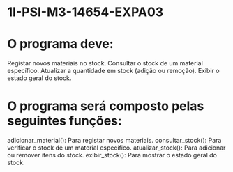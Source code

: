 # 1I-PSI-M3-14654-EXPA03

<h1>O programa deve:</h1>
Registar novos materiais no stock.
Consultar o stock de um material específico.
Atualizar a quantidade em stock (adição ou remoção).
Exibir o estado geral do stock.

<h1>O programa será composto pelas seguintes funções:</h1>
adicionar_material(): Para registar novos materiais.
consultar_stock(): Para verificar o stock de um material específico.
atualizar_stock(): Para adicionar ou remover itens do stock.
exibir_stock(): Para mostrar o estado geral do stock.

